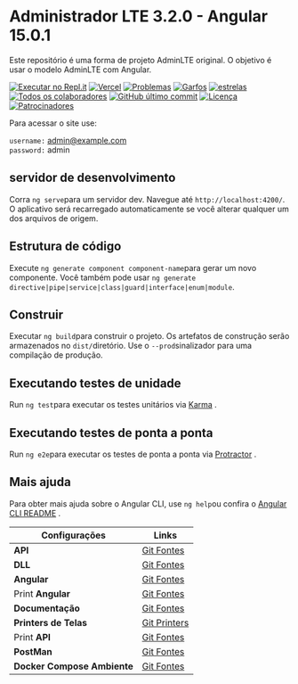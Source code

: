# Administrador LTE 3.2.0 - Angular 15.0.1

Este repositório é uma forma de projeto AdminLTE original. O objetivo é usar o modelo AdminLTE com Angular.


[![Executar no Repl.it](https://camo.githubusercontent.com/a089b342c7058808603e7ec4e7e8d5b43a42c59f48700fe7d0edebf6fcf118cf/68747470733a2f2f7265706c2e69742f62616467652f6769746875622f6572646b73652f61646d696e6c74652d332d616e67756c6172)](https://github.com/peringfc)  [![Vercel](https://camo.githubusercontent.com/dad35344b1010ce57d3051b607c065394e89c5d4fe58200d0c0bfde12071ed3f/68747470733a2f2f696d672e736869656c64732e696f2f6769746875622f6465706c6f796d656e74732f6572646b73652f61646d696e6c74652d332d616e67756c61722f70726f64756374696f6e2e7376673f6c6f676f3d76657263656c266c6162656c3d76657263656c)](https://camo.githubusercontent.com/dad35344b1010ce57d3051b607c065394e89c5d4fe58200d0c0bfde12071ed3f/68747470733a2f2f696d672e736869656c64732e696f2f6769746875622f6465706c6f796d656e74732f6572646b73652f61646d696e6c74652d332d616e67756c61722f70726f64756374696f6e2e7376673f6c6f676f3d76657263656c266c6162656c3d76657263656c)  [![Problemas](https://camo.githubusercontent.com/1747371dce2c143630e157254b8fd714457cd3ab29ec2a72213fe636c79e9821/68747470733a2f2f696d672e736869656c64732e696f2f6769746875622f6973737565732f6572646b73652f61646d696e6c74652d332d616e67756c6172)](https://camo.githubusercontent.com/1747371dce2c143630e157254b8fd714457cd3ab29ec2a72213fe636c79e9821/68747470733a2f2f696d672e736869656c64732e696f2f6769746875622f6973737565732f6572646b73652f61646d696e6c74652d332d616e67756c6172)  [![Garfos](https://camo.githubusercontent.com/1e630639bfe1b5d15ac70a9795ab319874d7eb0ec1d17b271116cccdc957c1ec/68747470733a2f2f696d672e736869656c64732e696f2f6769746875622f666f726b732f6572646b73652f61646d696e6c74652d332d616e67756c6172)](https://camo.githubusercontent.com/1e630639bfe1b5d15ac70a9795ab319874d7eb0ec1d17b271116cccdc957c1ec/68747470733a2f2f696d672e736869656c64732e696f2f6769746875622f666f726b732f6572646b73652f61646d696e6c74652d332d616e67756c6172)  [![estrelas](https://camo.githubusercontent.com/df72dfdc8384d11b8d6b647b42648486625bfe69ccad9722cf2a56dfa5f9fb24/68747470733a2f2f696d672e736869656c64732e696f2f6769746875622f73746172732f6572646b73652f61646d696e6c74652d332d616e67756c6172)](https://camo.githubusercontent.com/df72dfdc8384d11b8d6b647b42648486625bfe69ccad9722cf2a56dfa5f9fb24/68747470733a2f2f696d672e736869656c64732e696f2f6769746875622f73746172732f6572646b73652f61646d696e6c74652d332d616e67756c6172)  [![Todos os colaboradores](https://camo.githubusercontent.com/60f4e6a9ba8683a8303d97cab7693a1d022cc822a729ebeb434e801ce870eb67/68747470733a2f2f696d672e736869656c64732e696f2f62616467652f616c6c5f636f6e7472696275746f72732d312d6f72616e67652e7376673f7374796c653d666c61742d737175617265)](https://github.com/peringfc/TheCatAPIAngular#contributors-)  [![GitHub último commit](https://camo.githubusercontent.com/cde0b213bd7afb6c8d935d2c00c12492f778525c3a76afd7b4a6f11fe5937eeb/68747470733a2f2f696d672e736869656c64732e696f2f6769746875622f6c6173742d636f6d6d69742f6572646b73652f61646d696e6c74652d332d616e67756c61722e737667)](https://camo.githubusercontent.com/cde0b213bd7afb6c8d935d2c00c12492f778525c3a76afd7b4a6f11fe5937eeb/68747470733a2f2f696d672e736869656c64732e696f2f6769746875622f6c6173742d636f6d6d69742f6572646b73652f61646d696e6c74652d332d616e67756c61722e737667)  [![Licença](https://camo.githubusercontent.com/75723eed9eb14b55297461ef6bf120a52383c65f72e27aa2def1c7b63fdf7379/68747470733a2f2f696d672e736869656c64732e696f2f6769746875622f6c6963656e73652f6572646b73652f61646d696e6c74652d332d616e67756c61722e737667)](https://github.com/peringfc/TheCatAPIAngular/blob/main/LICENSE)  [![Patrocinadores](https://camo.githubusercontent.com/f5618aa37e4b00bd6c54facee89c274a259741dc16f7623e9963538906296a47/68747470733a2f2f696d672e736869656c64732e696f2f6769746875622f73706f6e736f72732f6572646b73652e737667)](https://camo.githubusercontent.com/f5618aa37e4b00bd6c54facee89c274a259741dc16f7623e9963538906296a47/68747470733a2f2f696d672e736869656c64732e696f2f6769746875622f73706f6e736f72732f6572646b73652e737667)

  

Para acessar o site use:

`username:`  [admin@example.com](mailto:admin@example.com)  
`password:` admin  

## [](https://github.com/peringfc/TheCatAPIAngular#development-server)servidor de desenvolvimento

Corra `ng serve`para um servidor dev. Navegue até `http://localhost:4200/`. O aplicativo será recarregado automaticamente se você alterar qualquer um dos arquivos de origem.

## [](https://github.com/peringfc/TheCatAPIAngular#code-scaffolding)Estrutura de código

Execute `ng generate component component-name`para gerar um novo componente. Você também pode usar `ng generate directive|pipe|service|class|guard|interface|enum|module`.

## [](https://github.com/peringfc/TheCatAPIAngular#build)Construir

Executar `ng build`para construir o projeto. Os artefatos de construção serão armazenados no `dist/`diretório. Use o `--prod`sinalizador para uma compilação de produção.

## [](https://github.com/peringfc/TheCatAPIAngular#running-unit-tests)Executando testes de unidade

Run `ng test`para executar os testes unitários via [Karma](https://karma-runner.github.io/) .

## [](https://github.com/peringfc/TheCatAPIAngular#running-end-to-end-tests)Executando testes de ponta a ponta

Run `ng e2e`para executar os testes de ponta a ponta via [Protractor](http://www.protractortest.org/) .

## [](https://github.com/peringfc/TheCatAPIAngular#further-help)Mais ajuda

Para obter mais ajuda sobre o Angular CLI, use `ng help`ou confira o [Angular CLI README](https://github.com/angular/angular-cli/blob/master/README.md) .

|Configurações| Links |
|--|--|
| **API**  | [Git Fontes](https://github.com/peringfc/TheCatAPI)  |
| **DLL**  | [Git Fontes](https://github.com/peringfc/TheCatAPI_Lib)  |
|**Angular** | [Git Fontes](https://github.com/peringfc/TheCatAPIAngular)  |
| Print **Angular**  | [Git Fontes](https://github.com/peringfc/TheCatAPI_Lib/blob/master/Documents/Imagens/angular_01.png)  |
| **Documentação** | [Git Fontes](https://github.com/peringfc/TheCatAPI_Lib/tree/master/Documents)  |
|**Printers de Telas** | [Git Printers](https://github.com/peringfc/TheCatAPI_Lib/tree/master/Documents/Imagens)  |
| Print **API**  | [Git Fontes](https://github.com/peringfc/TheCatAPI_Lib/blob/master/Documents/Imagens/API_003_json.png)  |
| **PostMan**  | [Git Fontes](https://github.com/peringfc/TheCatAPI_Lib/tree/master/Documents/Postman)  |
| **Docker Compose  Ambiente** | [Git Fontes](https://github.com/peringfc/TheCatAPI_Lib/blob/master/Documents/DockerComposer.md)  |
